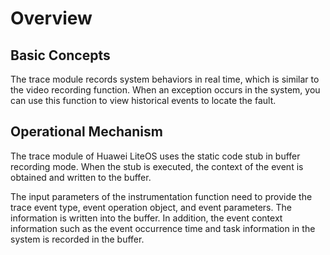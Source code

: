 # Overview<a name="EN-US_TOPIC_0312244425"></a>

## Basic Concepts<a name="en-us_topic_0278792246_section7842986141442"></a>

The trace module records system behaviors in real time, which is similar to the video recording function. When an exception occurs in the system, you can use this function to view historical events to locate the fault.

## Operational Mechanism<a name="en-us_topic_0278792246_section4198546414140"></a>

The trace module of Huawei LiteOS uses the static code stub in buffer recording mode. When the stub is executed, the context of the event is obtained and written to the buffer.

The input parameters of the instrumentation function need to provide the trace event type, event operation object, and event parameters. The information is written into the buffer. In addition, the event context information such as the event occurrence time and task information in the system is recorded in the buffer.

